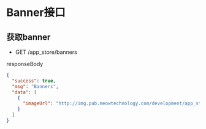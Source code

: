# Banner接口

## 获取banner

* GET /app_store/banners

responseBody
```json
{
  "success": true,
  "msg": "Banners",
  "data": [
    {
      "imageUrl": "http://img.pub.meowtechnology.com/development/app_store/banner/image/1/11"
    }
  ]
}
```
